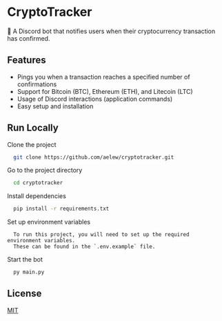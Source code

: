 # CryptoTracker

🤖 A Discord bot that notifies users when their cryptocurrency transaction has confirmed.

## Features

- Pings you when a transaction reaches a specified number of confirmations
- Support for Bitcoin (BTC), Ethereum (ETH), and Litecoin (LTC)
- Usage of Discord interactions (application commands)
- Easy setup and installation

## Run Locally

Clone the project

```bash
  git clone https://github.com/aelew/cryptotracker.git
```

Go to the project directory

```bash
  cd cryptotracker
```

Install dependencies

```bash
  pip install -r requirements.txt
```

Set up environment variables

```
  To run this project, you will need to set up the required environment variables.
  These can be found in the `.env.example` file.
```

Start the bot

```bash
  py main.py
```

## License

[MIT](https://choosealicense.com/licenses/mit/)

